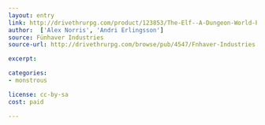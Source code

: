 ```yaml
---
layout: entry
link: http://drivethrurpg.com/product/123853/The-Elf--A-Dungeon-World-Playbook
author:  ['Alex Norris', 'Andri Erlingsson']
source: Fünhaver Industries
source-url: http://drivethrurpg.com/browse/pub/4547/Fnhaver-Industries

excerpt:

categories:
- monstrous

license: cc-by-sa
cost: paid

---
```

